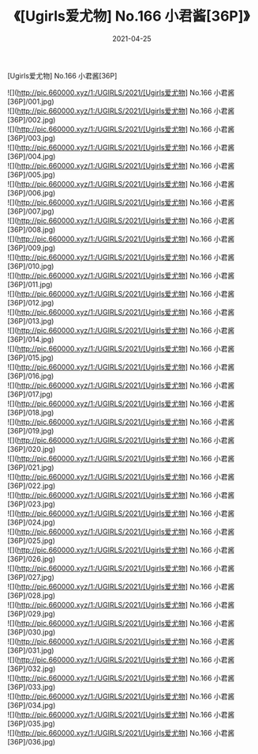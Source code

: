 ﻿---
layout: post
title:  《[Ugirls爱尤物] No.166 小君酱[36P]》
date:   2021-04-25
img: http://pic.660000.xyz/1:/UGIRLS/2021/[Ugirls爱尤物] No.166 小君酱[36P]/000.jpg
categories: [美女, 清纯, 唯美]
---

[Ugirls爱尤物] No.166 小君酱[36P]

  ![](http://pic.660000.xyz/1:/UGIRLS/2021/[Ugirls爱尤物] No.166 小君酱[36P]/001.jpg) <br> ![](http://pic.660000.xyz/1:/UGIRLS/2021/[Ugirls爱尤物] No.166 小君酱[36P]/002.jpg) <br> ![](http://pic.660000.xyz/1:/UGIRLS/2021/[Ugirls爱尤物] No.166 小君酱[36P]/003.jpg) <br> ![](http://pic.660000.xyz/1:/UGIRLS/2021/[Ugirls爱尤物] No.166 小君酱[36P]/004.jpg) <br> ![](http://pic.660000.xyz/1:/UGIRLS/2021/[Ugirls爱尤物] No.166 小君酱[36P]/005.jpg) <br> ![](http://pic.660000.xyz/1:/UGIRLS/2021/[Ugirls爱尤物] No.166 小君酱[36P]/006.jpg) <br> ![](http://pic.660000.xyz/1:/UGIRLS/2021/[Ugirls爱尤物] No.166 小君酱[36P]/007.jpg) <br> ![](http://pic.660000.xyz/1:/UGIRLS/2021/[Ugirls爱尤物] No.166 小君酱[36P]/008.jpg) <br> ![](http://pic.660000.xyz/1:/UGIRLS/2021/[Ugirls爱尤物] No.166 小君酱[36P]/009.jpg) <br> ![](http://pic.660000.xyz/1:/UGIRLS/2021/[Ugirls爱尤物] No.166 小君酱[36P]/010.jpg) <br> ![](http://pic.660000.xyz/1:/UGIRLS/2021/[Ugirls爱尤物] No.166 小君酱[36P]/011.jpg) <br> ![](http://pic.660000.xyz/1:/UGIRLS/2021/[Ugirls爱尤物] No.166 小君酱[36P]/012.jpg) <br> ![](http://pic.660000.xyz/1:/UGIRLS/2021/[Ugirls爱尤物] No.166 小君酱[36P]/013.jpg) <br> ![](http://pic.660000.xyz/1:/UGIRLS/2021/[Ugirls爱尤物] No.166 小君酱[36P]/014.jpg) <br> ![](http://pic.660000.xyz/1:/UGIRLS/2021/[Ugirls爱尤物] No.166 小君酱[36P]/015.jpg) <br> ![](http://pic.660000.xyz/1:/UGIRLS/2021/[Ugirls爱尤物] No.166 小君酱[36P]/016.jpg) <br> ![](http://pic.660000.xyz/1:/UGIRLS/2021/[Ugirls爱尤物] No.166 小君酱[36P]/017.jpg) <br> ![](http://pic.660000.xyz/1:/UGIRLS/2021/[Ugirls爱尤物] No.166 小君酱[36P]/018.jpg) <br> ![](http://pic.660000.xyz/1:/UGIRLS/2021/[Ugirls爱尤物] No.166 小君酱[36P]/019.jpg) <br> ![](http://pic.660000.xyz/1:/UGIRLS/2021/[Ugirls爱尤物] No.166 小君酱[36P]/020.jpg) <br> ![](http://pic.660000.xyz/1:/UGIRLS/2021/[Ugirls爱尤物] No.166 小君酱[36P]/021.jpg) <br> ![](http://pic.660000.xyz/1:/UGIRLS/2021/[Ugirls爱尤物] No.166 小君酱[36P]/022.jpg) <br> ![](http://pic.660000.xyz/1:/UGIRLS/2021/[Ugirls爱尤物] No.166 小君酱[36P]/023.jpg) <br> ![](http://pic.660000.xyz/1:/UGIRLS/2021/[Ugirls爱尤物] No.166 小君酱[36P]/024.jpg) <br> ![](http://pic.660000.xyz/1:/UGIRLS/2021/[Ugirls爱尤物] No.166 小君酱[36P]/025.jpg) <br> ![](http://pic.660000.xyz/1:/UGIRLS/2021/[Ugirls爱尤物] No.166 小君酱[36P]/026.jpg) <br> ![](http://pic.660000.xyz/1:/UGIRLS/2021/[Ugirls爱尤物] No.166 小君酱[36P]/027.jpg) <br> ![](http://pic.660000.xyz/1:/UGIRLS/2021/[Ugirls爱尤物] No.166 小君酱[36P]/028.jpg) <br> ![](http://pic.660000.xyz/1:/UGIRLS/2021/[Ugirls爱尤物] No.166 小君酱[36P]/029.jpg) <br> ![](http://pic.660000.xyz/1:/UGIRLS/2021/[Ugirls爱尤物] No.166 小君酱[36P]/030.jpg) <br> ![](http://pic.660000.xyz/1:/UGIRLS/2021/[Ugirls爱尤物] No.166 小君酱[36P]/031.jpg) <br> ![](http://pic.660000.xyz/1:/UGIRLS/2021/[Ugirls爱尤物] No.166 小君酱[36P]/032.jpg) <br> ![](http://pic.660000.xyz/1:/UGIRLS/2021/[Ugirls爱尤物] No.166 小君酱[36P]/033.jpg) <br> ![](http://pic.660000.xyz/1:/UGIRLS/2021/[Ugirls爱尤物] No.166 小君酱[36P]/034.jpg) <br> ![](http://pic.660000.xyz/1:/UGIRLS/2021/[Ugirls爱尤物] No.166 小君酱[36P]/035.jpg) <br> ![](http://pic.660000.xyz/1:/UGIRLS/2021/[Ugirls爱尤物] No.166 小君酱[36P]/036.jpg) <br>